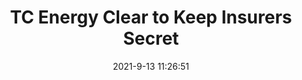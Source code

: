 ---
"title": "TC Energy Clear to Keep Insurers Secret"
"date": "2021-9-13 11:26:51"
"feed_name": "RIGZONE"
"feed_website": "http://www.rigzone.com/"
"feed_rss": "http://www.rigzone.com/news/rss/rigzone_latest.aspx"
"link": "https://www.rigzone.com/news/wire/tc_energy_clear_to_keep_insurers_secret-13-sep-2021-166417-article/?rss=true"
"file": "_posts/2021-9-13-11-26-51_RIGZONE_f06262241935fff62958f97bba90cd2b29110258.md"
"accident": "0"
"drilling": "0"
"dead": "0"
"injured": "0"
---